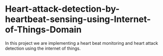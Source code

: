 # Heart-attack-detection-by-heartbeat-sensing-using-Internet-of-Things-Domain
In this project we are implementing a heart beat monitoring and heart attack detection using the internet of things.

